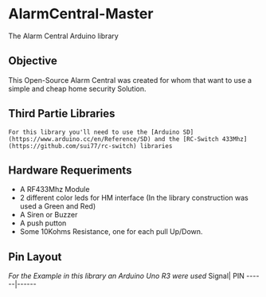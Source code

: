 # AlarmCentral-Master
  The Alarm Central Arduino library
## Objective
  This Open-Source Alarm Central was created for whom that want to use
  a simple and cheap home security Solution.
## Third Partie Libraries
    For this library you'll need to use the [Arduino SD](https://www.arduino.cc/en/Reference/SD) and the [RC-Switch 433Mhz](https://github.com/sui77/rc-switch) libraries
## Hardware Requeriments
  * A RF433Mhz Module
  * 2 different color leds for HM interface (In the library construction was used a Green and Red)
  * A Siren or Buzzer
  * A push putton
  * Some 10Kohms Resistance, one for each pull Up/Down.

## Pin Layout
  *For the Example in this library an Arduino Uno R3 were used*
   Signal| PIN
   ------|------
